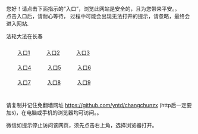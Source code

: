 您好！请点击下面指示的“入口”，浏览此网站是安全的，且为您带来平安。。 <br/>
点击入口后，请耐心等待， 过程中可能会出现无法打开的提示，请忽略，最终会进入网站. </br>

法轮大法在长春<br/>
<div style="padding:10px"><a style="margin:20px" target="_blank" href="https://d187u5pzyqmu4w.cloudfront.net/2Qpsp?jcumelm" id="ccLink1" rel="nofollow">入口1</a> <a target="_blank" style="margin:20px" href="https://d3838c1hpf6zbo.cloudfront.net/2Qpsp?ugpinmp" id="ccLink2" rel="nofollow">入口2</a> <a style="margin:20px" target="_blank" href="https://d34zcdjg4l6d27.cloudfront.net/2Qpsp?thgjtvw" id="ccLink3" rel="nofollow">入口3</a></div>

<div style="padding:10px" ><a style="margin:20px" target="_blank" href="https://d187u5pzyqmu4w.cloudfront.net/2Qpsp?jcumelm" id="ccLink4" rel="nofollow">入口4</a> <a style="margin:20px" href="https://d3838c1hpf6zbo.cloudfront.net/2Qpsp?ugpinmp" target="_blank" id="ccLink5" rel="nofollow">入口5</a> <a style="margin:20px" href="https://d34zcdjg4l6d27.cloudfront.net/2Qpsp?thgjtvw" target="_blank" id="ccLink6" rel="nofollow">入口6</a></div>

<div style="padding:10px"><a style="margin:20px" target="_blank" href="https://d187u5pzyqmu4w.cloudfront.net/2Qpsp?jcumelm" id="ccLink7" rel="nofollow">入口7</a> <a style="margin:20px" href="https://d3838c1hpf6zbo.cloudfront.net/2Qpsp?ugpinmp" target="_blank" id="ccLink8" rel="nofollow">入口8</a> <a style="margin:20px" target="_blank" href="https://d34zcdjg4l6d27.cloudfront.net/2Qpsp?thgjtvw" id="ccLink9" rel="nofollow">入口9</a></div>

<br/>



请复制并记住免翻墙网址 https://github.com/yntd/changchunzx (http后一定要加s)，在电脑或手机的浏览器均可访问。。<br/>

微信如提示停止访问该网页，须先点击右上角，选择浏览器打开。

